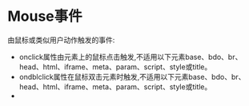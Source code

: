 # Mouse事件
由鼠标或类似用户动作触发的事件:
* onclick属性由元素上的鼠标点击触发,不适用以下元素base、bdo、br、head、html、iframe、meta、param、script、style或title。
* ondblclick属性在鼠标双击元素时触发,不适用以下元素base、bdo、br、head、html、iframe、meta、param、script、style或title。
* 